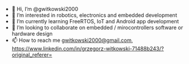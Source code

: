 - 👋 Hi, I’m @gwitkowski2000
- 👀 I’m interested in robotics, electronics and embedded development
- 🌱 I’m currently learning FreeRTOS, IoT and Android app development
- 💞️ I’m looking to collaborate on embedded / mirocontrollers software or hardware design
- 📫 How to reach me gwitkowski2000@gmail.com, https://www.linkedin.com/in/grzegorz-witkowski-71488b243/?original_referer=

<!---
gwitkowski2000/gwitkowski2000 is a ✨ special ✨ repository because its `README.md` (this file) appears on your GitHub profile.
You can click the Preview link to take a look at your changes.
--->
